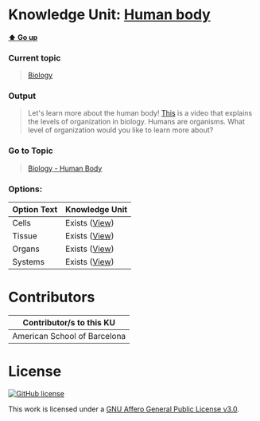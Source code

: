 # Knowledge Unit: [Human body](../../knowledge_units/biology/human-body.md)

#### [:arrow_up: Go up](../../topics/biology.md)
### Current topic
> [Biology](../../topics/biology.md)
### Output
> Let&#039;s learn more about the human body! [This](https://www.youtube.com/embed/EtWknf1gzKo) is a video that explains the levels of organization in biology. Humans are organisms. What level of organization would you like to learn more about?
### Go to Topic
> [Biology - Human Body](../../topics/biology-human-body.md)

### Options: 

| Option Text | Knowledge Unit |
| - | - |  
| Cells  |  Exists ([View](../../knowledge_units/biology-human-body/cells.md))  |  
| Tissue  |  Exists ([View](../../knowledge_units/biology-human-body/tissue.md))  |  
| Organs  |  Exists ([View](../../knowledge_units/biology-human-body/organs.md))  |  
| Systems  |  Exists ([View](../../knowledge_units/biology-human-body/systems.md))  | 

# Contributors

| Contributor/s to this KU |
| - | 
| American School of Barcelona |

# License
[![GitHub license](https://img.shields.io/github/license/inbrainz/cerebro)](https://github.com/inbrainz/cerebro/blob/master/LICENSE)

This work is licensed under a [GNU Affero General Public License v3.0](https://www.gnu.org/licenses/agpl-3.0.txt).